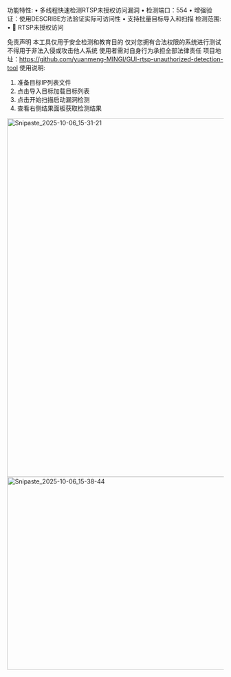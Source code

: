 功能特性:
• 多线程快速检测RTSP未授权访问漏洞
• 检测端口：554
• 增强验证：使用DESCRIBE方法验证实际可访问性
• 支持批量目标导入和扫描
检测范围:
• 🔴 RTSP未授权访问

免责声明
本工具仅用于安全检测和教育目的
仅对您拥有合法权限的系统进行测试
不得用于非法入侵或攻击他人系统
使用者需对自身行为承担全部法律责任
项目地址：https://github.com/yuanmeng-MINGI/GUI-rtsp-unauthorized-detection-tool
使用说明:
1. 准备目标IP列表文件
2. 点击导入目标加载目标列表
3. 点击开始扫描启动漏洞检测
4. 查看右侧结果面板获取检测结果
<img width="1200" height="833" alt="Snipaste_2025-10-06_15-31-21" src="https://github.com/user-attachments/assets/c105cd57-a18b-473c-9db8-9c72b9a8a701" />
<img width="797" height="448" alt="Snipaste_2025-10-06_15-38-44" src="https://github.com/user-attachments/assets/1272e792-a883-477f-82e5-98b8823f5f05" />

